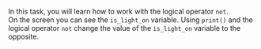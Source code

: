 In this task, you will learn how to work with the logical operator `not`.  
On the screen you can see the `is_light_on` variable. Using `print()` and the logical operator `not` change the value of the `is_light_on` variable to the opposite.